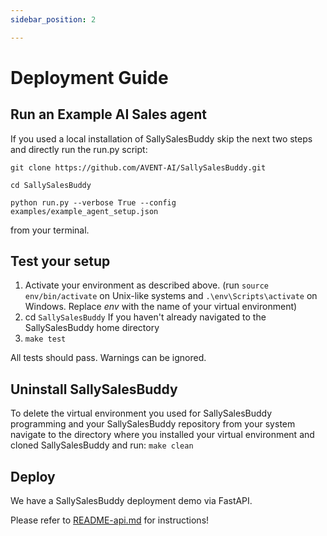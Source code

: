 ```yaml
---
sidebar_position: 2

---
```



# Deployment Guide

## Run an Example AI Sales agent
If you used a local installation of SallySalesBuddy skip the next two steps and directly run the run.py script:

`git clone https://github.com/AVENT-AI/SallySalesBuddy.git`

`cd SallySalesBuddy`

`python run.py --verbose True --config examples/example_agent_setup.json`

from your terminal.

## Test your setup

1. Activate your environment as described above. (run `source env/bin/activate` on Unix-like systems and `.\env\Scripts\activate` on Windows. Replace *env* with the name of your virtual environment)
2. cd `SallySalesBuddy`      If you haven't already navigated to the SallySalesBuddy home directory
3. `make test`

All tests should pass. Warnings can be ignored.

## Uninstall SallySalesBuddy

To delete the virtual environment you used for SallySalesBuddy programming and your SallySalesBuddy repository from your system navigate to the directory where you installed your virtual environment and cloned SallySalesBuddy and run:
`make clean`

## Deploy

We have a SallySalesBuddy deployment demo via FastAPI.

Please refer to [README-api.md](https://github.com/AVENT-AI/SallySalesBuddy/blob/main/README-api.md) for instructions!
